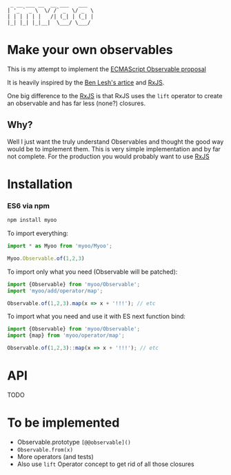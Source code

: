 ```text
 _ __ ___ __  __ ___   ___
| '_ ` _ \  \/ /` _  \/ _  \
| | | | | |   /| (_| | (_| |
|_| |_| |_|__|  \___/ \___/

```


# Make your own observables

This is my attempt to implement the [ECMAScript Observable proposal](https://github.com/zenparsing/es-observable)

It is heavily inspired by the [Ben Lesh's artice](https://medium.com/@benlesh/learning-observable-by-building-observable-d5da57405d87) 
and [RxJS](https://github.com/ReactiveX/rxjs). 

One big difference to the [RxJS](https://github.com/ReactiveX/rxjs) is that RxJS uses the `lift` operator to create 
an observable and has far less (none?) closures.

## Why?

Well I just want the truly understand Observables and thought the good way would be to implement them. This is very 
simple implementation and by far not complete. For the production you would probably want to use [RxJS](https://github.com/ReactiveX/rxjs)


# Installation

### ES6 via npm

```sh
npm install myoo
```

To import everything:

```js
import * as Myoo from 'myoo/Myoo';

Myoo.Observable.of(1,2,3)
```

To import only what you need (Observable will be patched):

```js
import {Observable} from 'myoo/Observable';
import 'myoo/add/operator/map';

Observable.of(1,2,3).map(x => x + '!!!'); // etc
```

To import what you need and use it with ES next function bind:

```js
import {Observable} from 'myoo/Observable';
import {map} from 'myoo/operator/map';

Observable.of(1,2,3)::map(x => x + '!!!'); // etc
```



# API

TODO


# To be implemented

- Observable.prototype `[@@observable]()`
- `Observable.from(x)`
- More operators (and tests)
- Also use `lift` Operator concept to get rid of all those closures
